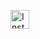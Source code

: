 <a href="https://github.com/your-username" target="_blank"><img src="instagram-icon.png" alt="Instagram" style="width: 30px; height: 30px;"></a>
